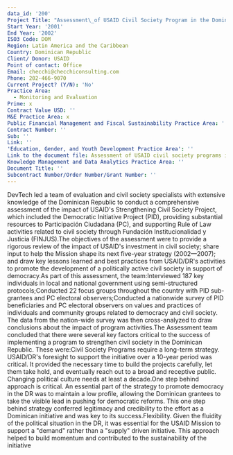 ```yaml
---
data_id: '200'
Project Title: "Assessment\_of USAID Civil Society Program in the Dominican Republic"
Start Year: '2001'
End Year: '2002'
ISO3 Code: DOM
Region: Latin America and the Caribbean
Country: Dominican Republic
Client/ Donor: USAID
Point of contact: Office
Email: checchi@checchiconsulting.com
Phone: 202-466-9070
Current Project? (Y/N): 'No'
Practice Area:
  - Monitoring and Evaluation
Prime: x
Contract Value USD: ''
M&E Practice Area: x
Public Financial Management and Fiscal Sustainability Practice Area: ''
Contract Number: ''
Sub: ''
Link: ''
'Education, Gender, and Youth Development Practice Area': ''
Link to the document file: Assessment of USAID civil society programs in the Dominican Republic
Knowledge Management and Data Analytics Practice Area: ''
Document Title: ''
Subcontract Number/Order Number/Grant Number: ''
---
```

DevTech led a team of evaluation and civil society specialists with extensive knowledge of the Dominican Republic to conduct a comprehensive assessment of the impact of USAID's Strengthening Civil Society Project, which included the Democratic Initiative Project (PID), providing substantial resources to Participación Ciudadana (PC), and supporting Rule of Law activities related to civil society through Fundación Institucionalidad y Justicia (FINJUS).The objectives of the assessment were to provide a rigorous review of the impact of USAID's investment in civil society; share input to help the Mission shape its next five-year strategy (2002—2007); and draw key lessons learned and best practices from USAID/DR's activities to promote the development of a politically active civil society in support of democracy.As part of this assessment, the team:Interviewed 187 key individuals in local and national government using semi-structured protocols;Conducted 22 focus groups throughout the country with PID sub-grantees and PC electoral observers;Conducted a nationwide survey of PID beneficiaries and PC electoral observers on values and practices of individuals and community groups related to democracy and civil society. The data from the nation-wide survey was then cross-analyzed to draw conclusions about the impact of program activities.The Assessment team concluded that there were several key factors critical to the success of implementing a program to strengthen civil society in the Dominican Republic. These were:Civil Society Programs require a long-term strategy. USAID/DR's foresight to support the initiative over a 10-year period was critical. It provided the necessary time to build the projects carefully, let them take hold, and eventually reach out to a broad and receptive public. Changing political culture needs at least a decade.One step behind approach is critical. An essential part of the strategy to promote democracy in the DR was to maintain a low profile, allowing the Dominican grantees to take the visible lead in pushing for democratic reforms. This one step behind strategy conferred legitimacy and credibility to the effort as a Dominican initiative and was key to its success.Flexibility. Given the fluidity of the political situation in the DR, it was essential for the USAID Mission to support a \"demand\" rather than a \"supply\" driven initiative. This approach helped to build momentum and contributed to the sustainability of the initiative